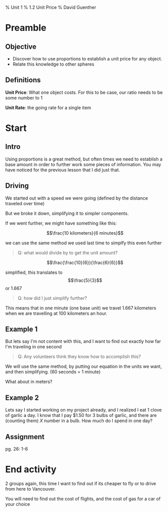 % Unit 1
% 1.2 Unit Price
% David Guenther

# Preamble

## Objective

* Discover how to use proportions to establish a unit price for any object.
* Relate this knowledge to other spheres

## Definitions

**Unit Price**: What one object costs. For this to be case, our ratio needs to be some number to 1

**Unit Rate**: the going rate for a single item

# Start

## Intro

Using proportions is a great method, but often times we need to establish a base amount in order to further work some pieces of information. You may have noticed for the previous lesson that I did just that.


## Driving

We started out with a speed we were going (defined by the distance traveled over time)

But we broke it down, simplifying it to simpler components.

If we went further, we might have something like this:

$$\frac{10 kilometers}{6 minutes}$$

we can use the same method we used last time to simplfy this even further

>Q: what would divide by to get the unit amount?

$$\frac{\frac{10}{6}}{\frac{6}{6}}$$

simplified, this translates to $$\frac{5}{3}$$ or 1.667

>Q: how did I just simplify further?

This means that in one minute (one base unit) we travel 1.667 kilometers when we are travelling at 100 kilometers an hour.

## Example 1

But lets say I'm not content with this, and I want to find out exactly how far I'm traveling in one second

>Q: Any volunteers think they know how to accomplish this?

We will use the same method, by putting our equation in the units we want, and then simplifying. (60 seconds = 1 minute)

What about in meters?

## Example 2

Lets say I started working on my project already, and I realized I eat 1 clove of garlic a day. I know that I pay $1.50 for 3 bulbs of garlic, and there are (counting them) *X* number in a bulb. How much do I spend in one day?

## Assignment

pg. 26: 1-6

# End activity

2 groups again, this time I want to find out if its cheaper to fly or to drive from here to Vancouver.

You will need to find out the cost of flights, and the cost of gas for a car of your choice
